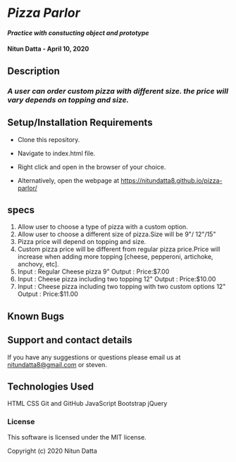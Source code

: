  # _Pizza Parlor_

#### _Practice with constucting object and prototype_

#### Nitun Datta - April 10, 2020

## Description

### _A user can order custom pizza with different size. the price will vary depends on topping and size._

## Setup/Installation Requirements

* Clone this repository.
* Navigate to index.html file.
* Right click and open in the browser of your choice.

* Alternatively, open the webpage at https://nitundatta8.github.io/pizza-parlor/


## specs
1. Allow user to choose a type of pizza with a custom option.
2. Allow user to choose a different size of pizza.Size will be 9"/ 12"/15"
3. Pizza price will depend on topping and size. 
4. Custom pizza price will be different from regular pizza price.Price will increase when adding more topping [cheese, pepperoni, artichoke, anchovy, etc]. 
5. Input : Regular Cheese pizza 9"
   Output : Price:$7.00
6. Input : Cheese pizza including two topping  12"
   Output : Price:$10.00 
7. Input : Cheese pizza including two topping with two custom options 12"
   Output : Price:$11.00  
   



## Known Bugs



## Support and contact details

If you have any suggestions or questions please email us at nitundatta8@gmail.com or steven.

## Technologies Used

HTML
CSS
Git and GitHub
JavaScript
Bootstrap
jQuery

### License

This software is licensed under the MIT license.

Copyright (c) 2020  Nitun Datta 
